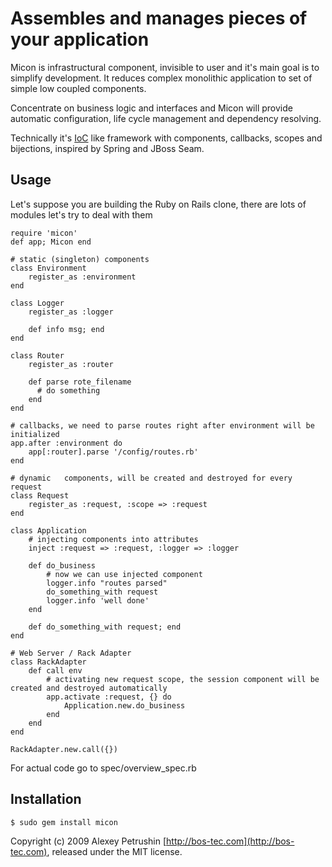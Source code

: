 # Assembles and manages pieces of your application

Micon is infrastructural component, invisible to user and it's main goal is to simplify development. It reduces complex monolithic application to set of simple low coupled components. 

Concentrate on business logic and interfaces and Micon will provide automatic configuration, life cycle management and dependency resolving.

Technically it's [IoC][ioc] like framework with components, callbacks, scopes and bijections, inspired by Spring and JBoss Seam.

## Usage
	
Let's suppose you are building the Ruby on Rails clone, there are lots of modules let's try to deal with them

	require 'micon'
	def app; Micon end

	# static (singleton) components
	class Environment
		register_as :environment
	end

	class Logger
		register_as :logger
		
		def info msg; end
	end	

	class Router
		register_as :router
		
		def parse rote_filename
		  # do something
		end
	end

	# callbacks, we need to parse routes right after environment will be initialized
	app.after :environment do
		app[:router].parse '/config/routes.rb'
	end

	# dynamic	components, will be created and destroyed for every request
	class Request
		register_as :request, :scope => :request
	end

	class Application
		# injecting components into attributes
		inject :request => :request, :logger => :logger

		def do_business
			# now we can use injected component
			logger.info "routes parsed"
			do_something_with request
			logger.info 'well done'
		end
		
		def do_something_with request; end
	end

	# Web Server / Rack Adapter
	class RackAdapter
		def call env		
			# activating new request scope, the session component will be created and destroyed automatically
			app.activate :request, {} do
				Application.new.do_business
			end
		end
	end    
	
	RackAdapter.new.call({})
	
For actual code go to spec/overview_spec.rb
	
## Installation

	$ sudo gem install micon

Copyright (c) 2009 Alexey Petrushin [http://bos-tec.com](http://bos-tec.com), released under the MIT license.

[ioc]: http://en.wikipedia.org/wiki/Inversion_of_control